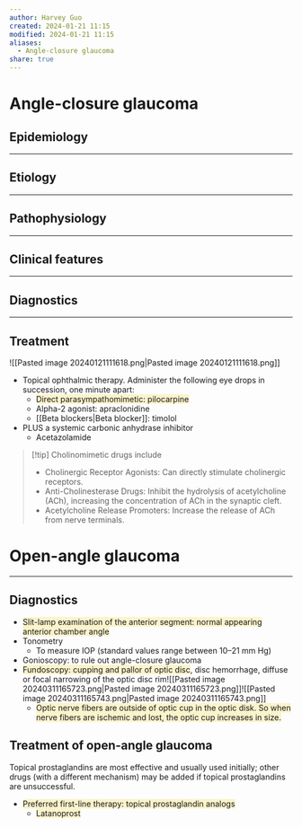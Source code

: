 ```yaml
---
author: Harvey Guo
created: 2024-01-21 11:15
modified: 2024-01-21 11:15
aliases:
  - Angle-closure glaucoma
share: true
---
```

# Angle-closure glaucoma
## Epidemiology


---
## Etiology


---
## Pathophysiology


---
## Clinical features


---
## Diagnostics


---
## Treatment
![[Pasted image 20240121111618.png|Pasted image 20240121111618.png]]
- Topical ophthalmic therapy. Administer the following eye drops in succession, one minute apart: 
	- <span style="background:rgba(240, 200, 0, 0.2)">Direct parasympathomimetic: pilocarpine </span>
	- Alpha-2 agonist: apraclonidine
	- [[Beta blockers|Beta blocker]]: timolol 
- PLUS a systemic carbonic anhydrase inhibitor
	- Acetazolamide 

>[!tip] Cholinomimetic drugs include
>- Cholinergic Receptor Agonists: Can directly stimulate cholinergic receptors.
>- Anti-Cholinesterase Drugs: Inhibit the hydrolysis of acetylcholine (ACh), increasing the concentration of ACh in the synaptic cleft.
>- Acetylcholine Release Promoters: Increase the release of ACh from nerve terminals.

# Open-angle glaucoma
---
## Diagnostics
- <span style="background:rgba(240, 200, 0, 0.2)">Slit-lamp examination of the anterior segment: normal appearing anterior chamber angle</span>
- Tonometry
	- To measure IOP (standard values range between 10–21 mm Hg)
- Gonioscopy: to rule out angle-closure glaucoma
- <span style="background:rgba(240, 200, 0, 0.2)">Fundoscopy: cupping and pallor of optic disc</span>, disc hemorrhage, diffuse or focal narrowing of the optic disc rim![[Pasted image 20240311165723.png|Pasted image 20240311165723.png]]![[Pasted image 20240311165743.png|Pasted image 20240311165743.png]]
	- <span style="background:rgba(240, 200, 0, 0.2)">Optic nerve fibers are outside of optic cup in the optic disk. So when nerve fibers are ischemic and lost, the optic cup increases in size.</span>
## Treatment of open-angle glaucoma
Topical prostaglandins are most effective and usually used initially; other drugs (with a different mechanism) may be added if topical prostaglandins are unsuccessful.
- <span style="background:rgba(240, 200, 0, 0.2)">Preferred first-line therapy: topical prostaglandin analogs </span>
	- <span style="background:rgba(240, 200, 0, 0.2)">Latanoprost</span>